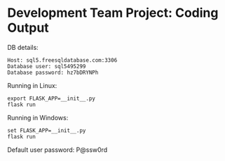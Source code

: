 # Development Team Project: Coding Output

DB details:
```
Host: sql5.freesqldatabase.com:3306
Database user: sql5495299
Database password: hz7bDRYNPh
```

Running in Linux:
```
export FLASK_APP=__init__.py
flask run
```

Running in Windows:
```
set FLASK_APP=__init__.py
flask run
```
Default user password: P@ssw0rd
